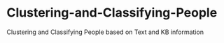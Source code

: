 # Clustering-and-Classifying-People
Clustering and Classifying People based on Text and KB information
